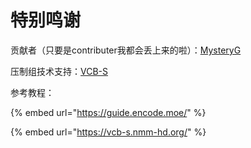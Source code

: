 # 特别鸣谢

贡献者（只要是contributer我都会丢上来的啦）：[MysteryG](https://github.com/pwinner)

压制组技术支持：[VCB-S](https://vcb-s.com/) 

参考教程：

{% embed url="https://guide.encode.moe/" %}

{% embed url="https://vcb-s.nmm-hd.org/" %}



